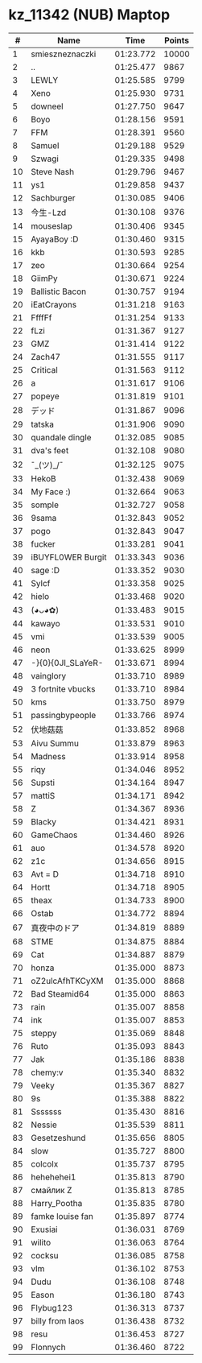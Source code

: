# kz_11342 (NUB) Maptop

|  # | Name | Time | Points |
|-------------- | -------------- | -------------- | -------------- | 
| 1 | smieszneznaczki | 01:23.772 | 10000 | 
| 2 | .. | 01:25.477 | 9867 | 
| 3 | LEWLY | 01:25.585 | 9799 | 
| 4 | Xeno | 01:25.930 | 9731 | 
| 5 | downeel | 01:27.750 | 9647 | 
| 6 | Boyo | 01:28.156 | 9591 | 
| 7 | FFM | 01:28.391 | 9560 | 
| 8 | Samuel | 01:29.188 | 9529 | 
| 9 | Szwagi | 01:29.335 | 9498 | 
| 10 | Steve Nash | 01:29.796 | 9467 | 
| 11 | ys1 | 01:29.858 | 9437 | 
| 12 | Sachburger | 01:30.085 | 9406 | 
| 13 | 今生-Lzd | 01:30.108 | 9376 | 
| 14 | mouseslap | 01:30.406 | 9345 | 
| 15 | AyayaBoy :D | 01:30.460 | 9315 | 
| 16 | kkb | 01:30.593 | 9285 | 
| 17 | zeo | 01:30.664 | 9254 | 
| 18 | GiimPy | 01:30.671 | 9224 | 
| 19 | Ballistic Bacon | 01:30.757 | 9194 | 
| 20 | iEatCrayons | 01:31.218 | 9163 | 
| 21 | FfffFf | 01:31.254 | 9133 | 
| 22 | fLzi | 01:31.367 | 9127 | 
| 23 | GMZ | 01:31.414 | 9122 | 
| 24 | Zach47 | 01:31.555 | 9117 | 
| 25 | Critical | 01:31.563 | 9112 | 
| 26 | a | 01:31.617 | 9106 | 
| 27 | popeye | 01:31.819 | 9101 | 
| 28 | デッド | 01:31.867 | 9096 | 
| 29 | tatska | 01:31.906 | 9090 | 
| 30 | quandale dingle | 01:32.085 | 9085 | 
| 31 | dva's feet | 01:32.108 | 9080 | 
| 32 | ¯\_(ツ)_/¯ | 01:32.125 | 9075 | 
| 33 | HekoB | 01:32.438 | 9069 | 
| 34 | My Face :) | 01:32.664 | 9063 | 
| 35 | somple | 01:32.727 | 9058 | 
| 36 | 9sama | 01:32.843 | 9052 | 
| 37 | pogo | 01:32.843 | 9047 | 
| 38 | fucker | 01:33.281 | 9041 | 
| 39 | iBUYFL0WER Burgit | 01:33.343 | 9036 | 
| 40 | sage :D | 01:33.352 | 9030 | 
| 41 | Sylcf | 01:33.358 | 9025 | 
| 42 | hielo | 01:33.468 | 9020 | 
| 43 | (◕ᴗ◕✿) | 01:33.483 | 9015 | 
| 44 | kawayo | 01:33.531 | 9010 | 
| 45 | vmi | 01:33.539 | 9005 | 
| 46 | neon | 01:33.625 | 8999 | 
| 47 | -}{0}{0JI_SLaYeR- | 01:33.671 | 8994 | 
| 48 | vainglory | 01:33.710 | 8989 | 
| 49 | 3 fortnite vbucks | 01:33.710 | 8984 | 
| 50 | kms | 01:33.750 | 8979 | 
| 51 | passingbypeople | 01:33.766 | 8974 | 
| 52 | 伏地菇菇 | 01:33.852 | 8968 | 
| 53 | Aivu Summu | 01:33.879 | 8963 | 
| 54 | Madness | 01:33.914 | 8958 | 
| 55 | riqy | 01:34.046 | 8952 | 
| 56 | Supsti | 01:34.164 | 8947 | 
| 57 | mattiS | 01:34.171 | 8942 | 
| 58 | Z | 01:34.367 | 8936 | 
| 59 | Blacky | 01:34.421 | 8931 | 
| 60 | GameChaos | 01:34.460 | 8926 | 
| 61 | auo | 01:34.578 | 8920 | 
| 62 | z1c | 01:34.656 | 8915 | 
| 63 | Avt = D | 01:34.718 | 8910 | 
| 64 | Hortt | 01:34.718 | 8905 | 
| 65 | theax | 01:34.733 | 8900 | 
| 66 | Ostab | 01:34.772 | 8894 | 
| 67 | 真夜中のドア | 01:34.819 | 8889 | 
| 68 | STME | 01:34.875 | 8884 | 
| 69 | Cat | 01:34.887 | 8879 | 
| 70 | honza | 01:35.000 | 8873 | 
| 71 | oZ2ulcAfhTKCyXM | 01:35.000 | 8868 | 
| 72 | Bad Steamid64 | 01:35.000 | 8863 | 
| 73 | rain | 01:35.007 | 8858 | 
| 74 | ink | 01:35.007 | 8853 | 
| 75 | steppy | 01:35.069 | 8848 | 
| 76 | Ruto | 01:35.093 | 8843 | 
| 77 | Jak | 01:35.186 | 8838 | 
| 78 | chemy:v | 01:35.340 | 8832 | 
| 79 | Veeky | 01:35.367 | 8827 | 
| 80 | 9s | 01:35.388 | 8822 | 
| 81 | Sssssss | 01:35.430 | 8816 | 
| 82 | Nessie | 01:35.539 | 8811 | 
| 83 | Gesetzeshund | 01:35.656 | 8805 | 
| 84 | slow | 01:35.727 | 8800 | 
| 85 | colcolx | 01:35.737 | 8795 | 
| 86 | hehehehei1 | 01:35.813 | 8790 | 
| 87 | смайлик Z | 01:35.813 | 8785 | 
| 88 | Harry_Pootha | 01:35.835 | 8780 | 
| 89 | famke louise fan | 01:35.897 | 8774 | 
| 90 | Exusiai | 01:36.031 | 8769 | 
| 91 | wilito | 01:36.063 | 8764 | 
| 92 | cocksu | 01:36.085 | 8758 | 
| 93 | vlm | 01:36.102 | 8753 | 
| 94 | Dudu | 01:36.108 | 8748 | 
| 95 | Eason | 01:36.180 | 8743 | 
| 96 | Flybug123 | 01:36.313 | 8737 | 
| 97 | billy from laos | 01:36.438 | 8732 | 
| 98 | resu | 01:36.453 | 8727 | 
| 99 | Flonnych | 01:36.460 | 8722 | 

